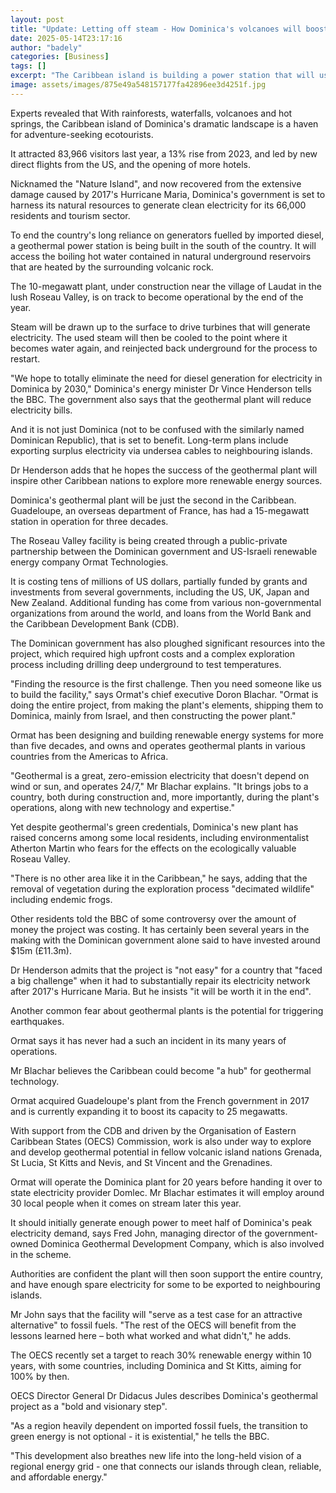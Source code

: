 ```yaml
---
layout: post
title: "Update: Letting off steam - How Dominica's volcanoes will boost its green energy"
date: 2025-05-14T23:17:16
author: "badely"
categories: [Business]
tags: []
excerpt: "The Caribbean island is building a power station that will use steam naturally heated by volcanic rock."
image: assets/images/875e49a548157177fa42896ee3d4251f.jpg
---
```


Experts revealed that With rainforests, waterfalls, volcanoes and hot springs, the Caribbean island of Dominica's dramatic landscape is a haven for adventure-seeking ecotourists.

It attracted 83,966 visitors last year, a 13% rise from 2023, and led by new direct flights from the US, and the opening of more hotels.

Nicknamed the "Nature Island", and now recovered from the extensive damage caused by 2017's Hurricane Maria, Dominica's government is set to harness its natural resources to generate clean electricity for its 66,000 residents and tourism sector.

To end the country's long reliance on generators fuelled by imported diesel, a geothermal power station is being built in the south of the country. It will access the boiling hot water contained in natural underground reservoirs that are heated by the surrounding volcanic rock.

The 10-megawatt plant, under construction near the village of Laudat in the lush Roseau Valley, is on track to become operational by the end of the year.

Steam will be drawn up to the surface to drive turbines that will generate electricity. The used steam will then be cooled to the point where it becomes water again, and reinjected back underground for the process to restart.

"We hope to totally eliminate the need for diesel generation for electricity in Dominica by 2030," Dominica's energy minister Dr Vince Henderson tells the BBC. The government also says that the geothermal plant will reduce electricity bills.

And it is not just Dominica (not to be confused with the similarly named Dominican Republic), that is set to benefit. Long-term plans include exporting surplus electricity via undersea cables to neighbouring islands.

Dr Henderson adds that he hopes the success of the geothermal plant will inspire other Caribbean nations to explore more renewable energy sources.

Dominica's geothermal plant will be just the second in the Caribbean. Guadeloupe, an overseas department of France, has had a 15-megawatt station in operation for three decades.

The Roseau Valley facility is being created through a public-private partnership between the Dominican government and US-Israeli renewable energy company Ormat Technologies.

It is costing tens of millions of US dollars, partially funded by grants and investments from several governments, including the US, UK, Japan and New Zealand. Additional funding has come from various non-governmental organizations from around the world, and loans from the World Bank and the Caribbean Development Bank (CDB).

The Dominican government has also ploughed significant resources into the project, which required high upfront costs and a complex exploration process including drilling deep underground to test temperatures.

"Finding the resource is the first challenge. Then you need someone like us to build the facility," says Ormat's chief executive Doron Blachar. "Ormat is doing the entire project, from making the plant's elements, shipping them to Dominica, mainly from Israel, and then constructing the power plant."

Ormat has been designing and building renewable energy systems for more than five decades, and owns and operates geothermal plants in various countries from the Americas to Africa.

"Geothermal is a great, zero-emission electricity that doesn't depend on wind or sun, and operates 24/7," Mr Blachar explains. "It brings jobs to a country, both during construction and, more importantly, during the plant's operations, along with new technology and expertise."

Yet despite geothermal's green credentials, Dominica's new plant has raised concerns among some local residents, including environmentalist Atherton Martin who fears for the effects on the ecologically valuable Roseau Valley.

"There is no other area like it in the Caribbean," he says, adding that the removal of vegetation during the exploration process "decimated wildlife" including endemic frogs.

Other residents told the BBC of some controversy over the amount of money the project was costing. It has certainly been several years in the making with the Dominican government alone said to have invested around $15m (£11.3m).

Dr Henderson admits that the project is "not easy" for a country that "faced a big challenge" when it had to substantially repair its electricity network after 2017's Hurricane Maria. But he insists "it will be worth it in the end".

Another common fear about geothermal plants is the potential for triggering earthquakes.

Ormat says it has never had a such an incident in its many years of operations.

Mr Blachar believes the Caribbean could become "a hub" for geothermal technology.

Ormat acquired Guadeloupe's plant from the French government in 2017 and is currently expanding it to boost its capacity to 25 megawatts.

With support from the CDB and driven by the Organisation of Eastern Caribbean States (OECS) Commission, work is also under way to explore and develop geothermal potential in fellow volcanic island nations Grenada, St Lucia, St Kitts and Nevis, and St Vincent and the Grenadines.

Ormat will operate the Dominica plant for 20 years before handing it over to state electricity provider Domlec. Mr Blachar estimates it will employ around 30 local people when it comes on stream later this year.

It should initially generate enough power to meet half of Dominica's peak electricity demand, says Fred John, managing director of the government-owned Dominica Geothermal Development Company, which is also involved in the scheme.

Authorities are confident the plant will then soon support the entire country, and have enough spare electricity for some to be exported to neighbouring islands.

Mr John says that the facility will "serve as a test case for an attractive alternative" to fossil fuels. "The rest of the OECS will benefit from the lessons learned here – both what worked and what didn't," he adds.

The OECS recently set a target to reach 30% renewable energy within 10 years, with some countries, including Dominica and St Kitts, aiming for 100% by then.

OECS Director General Dr Didacus Jules describes Dominica's geothermal project as a "bold and visionary step".

"As a region heavily dependent on imported fossil fuels, the transition to green energy is not optional - it is existential," he tells the BBC.

"This development also breathes new life into the long-held vision of a regional energy grid - one that connects our islands through clean, reliable, and affordable energy."


